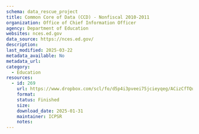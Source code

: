 ```yaml
---
schema: data_rescue_project 
title: Common Core of Data (CCD) - Nonfiscal 2010-2011
organization: Office of Chief Information Officer
agency: Department of Education
websites: nces.ed.gov
data_source: https://nces.ed.gov/
description: 
last_modified: 2025-03-22
metadata_available: No
metadata_url: 
category:
  - Education
resources:
  - id: 269
    url: https://www.dropbox.com/scl/fo/d5p4i3pveei75jcieyqeg/ACizCfTQu-dEFu9cF1mVY3U?rlkey=det221bko2563b83104o0h0nl&dl=0
    format: 
    status: Finished
    size: 
    download_date: 2025-01-31
    maintainer: ICPSR
    notes: 
---
```

